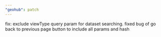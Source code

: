 ```yaml
---
"geohub": patch
---
```


fix: exclude viewType query param for dataset searching. fixed bug of go back to previous page button to include all params and hash
